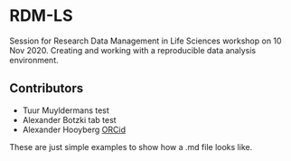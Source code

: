 # RDM-LS
Session for Research Data Management in Life Sciences workshop on 10 Nov 2020. Creating and working with a reproducible data analysis environment. 

## Contributors
- Tuur Muyldermans  test
- Alexander Botzki  tab test
- Alexander Hooyberg  [ORCid](https://orcid.org/0000-0001-6446-091X)

These are just simple examples to show how a .md file looks like. 

